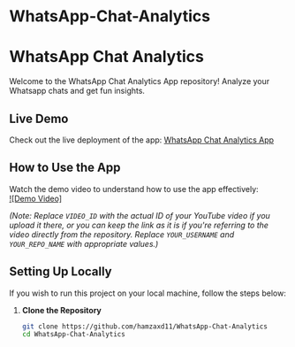# WhatsApp-Chat-Analytics


# WhatsApp Chat Analytics 

Welcome to the WhatsApp Chat Analytics App repository! Analyze your Whatsapp chats and get fun insights.

## Live Demo
Check out the live deployment of the app: [WhatsApp Chat Analytics App](https://hamzaxd11-whatsapp-chat-analytics-app-ncd0qj.streamlit.app/)

## How to Use the App
Watch the demo video to understand how to use the app effectively:  
[![Demo Video]](https://github.com/hamzaxd11/WhatsApp-Chat-Analytics)

*(Note: Replace `VIDEO_ID` with the actual ID of your YouTube video if you upload it there, or you can keep the link as it is if you're referring to the video directly from the repository. Replace `YOUR_USERNAME` and `YOUR_REPO_NAME` with appropriate values.)*

## Setting Up Locally

If you wish to run this project on your local machine, follow the steps below:

1. **Clone the Repository**  
   ```bash
   git clone https://github.com/hamzaxd11/WhatsApp-Chat-Analytics
   cd WhatsApp-Chat-Analytics

   
